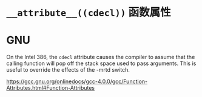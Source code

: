 # `__attribute__((cdecl))` 函数属性

# GNU

On the Intel 386, the `cdecl` attribute causes the compiler to assume that the calling function will pop off the stack space used to pass arguments.  This is useful to override the effects of the -mrtd switch.      

https://gcc.gnu.org/onlinedocs/gcc-4.0.0/gcc/Function-Attributes.html#Function-Attributes